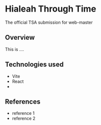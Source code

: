 # Hialeah Through Time

The official TSA submission for web-master

## Overview

This is ....

## Technologies used

- Vite
- React
-

## References

- reference 1
- reference 2
